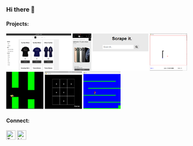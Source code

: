 ### Hi there 👋

<h4>Projects:</h4>

<a href="https://github.com/MohitSinghvi/ShopItWeb" ><img src="https://github.com/MohitSinghvi/ShopItWeb/raw/master/Screenshots/resultpage.PNG?raw=true"  width="175"         
                                                          height="100" title="Shopit (E-commerce Website)"></a>
   <a href="https://github.com/MohitSinghvi/ShopitApp" ><img src="https://github.com/MohitSinghvi/ShopitApp/blob/master/Screenshots/product_display.png"  width="50"         
                                                          height="100" title="Shopit App"></a>                                                                   <a href="https://github.com/MohitSinghvi/Scraper-and-Searcher" ><img src="https://github.com/MohitSinghvi/Scraper-and-Searcher/raw/master/Screenshots/main-page.PNG?raw=true"  width="150" 
                                                          height="100" title="Basic Search Engine"></a>
 <a href="https://github.com/MohitSinghvi/The-Snake" ><img src="https://github.com/MohitSinghvi/The-Snake/raw/master/Snake_screenshot.PNG?raw=true" width="100" height="100" 
                                                          title="The Snake"></a>
 <a href="https://github.com/MohitSinghvi/Flappy-Bird" ><img src="https://github.com/MohitSinghvi/Flappy-Bird/raw/master/Flappy-Screenshot.PNG?raw=true" width="100" height="100"
                                                            title="Flappy Bird"></a>
 <a href="https://github.com/MohitSinghvi/TicTacToe" ><img src="https://github.com/MohitSinghvi/TicTacToe/raw/master/tictactoeScreenshot.PNG?raw=true" width="100" height="100"
                                                          title="TicTacToe"></a>
 <a href="https://github.com/MohitSinghvi/Mario" ><img src="https://github.com/MohitSinghvi/Mario/raw/master/mario_screenshot.PNG?raw=true" width="100" height="100"
                                                      title="Mario"></a>

<h4>Connect:</h4>

<a href="https://twitter.com/mohitsinghvi_" ><img src="https://cdn.iconscout.com/icon/free/png-256/twitter-213-569318.png" width="25" height="25"
                                                  title="Twitter"></a>  <a href="https://www.linkedin.com/in/mohit-singhvi-0656b813b/" ><img src = "https://image.flaticon.com/icons/png/512/174/174857.png" width="25" height="25" title="LinkedIn"></a>
</br>

<!--
**MohitSinghvi/MohitSinghvi** is a ✨ _special_ ✨ repository because its `README.md` (this file) appears on your GitHub profile.

Here are some ideas to get you started:

- 🔭 I’m currently working on ...
- 🌱 I’m currently learning ...
- 👯 I’m looking to collaborate on ...
- 🤔 I’m looking for help with ...
- 💬 Ask me about ...
- 📫 How to reach me: ...
- 😄 Pronouns: ...
- ⚡ Fun fact: ...
-->
